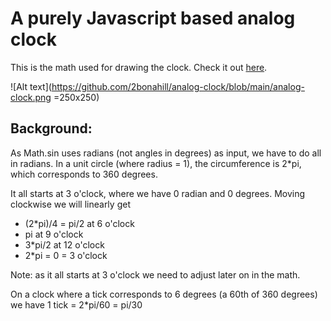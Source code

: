 # A purely Javascript based analog clock

This is the math used for drawing the clock. Check it out [here](https://htmlpreview.github.io/?https://github.com/2bonahill/analog-clock/blob/main/index.html).

![Alt text](https://github.com/2bonahill/analog-clock/blob/main/analog-clock.png =250x250)

## Background:
 
As Math.sin uses radians (not angles in degrees) as input, we have to do all in radians. In a unit circle (where radius = 1), the circumference is 2*pi, which corresponds to 360 degrees.
  
It all starts at 3 o'clock, where we have 0 radian and 0 degrees. Moving clockwise we will linearly get 
- (2*pi)/4 = pi/2 at 6 o'clock
- pi at 9 o'clock
- 3*pi/2 at 12 o'clock
- 2*pi = 0 = 3 o'clock


Note: as it all starts at 3 o'clock we need to adjust later on in the math.
 
On a clock where a tick corresponds to 6 degrees (a 60th of 360 degrees) we have
1 tick = 2*pi/60 = pi/30
